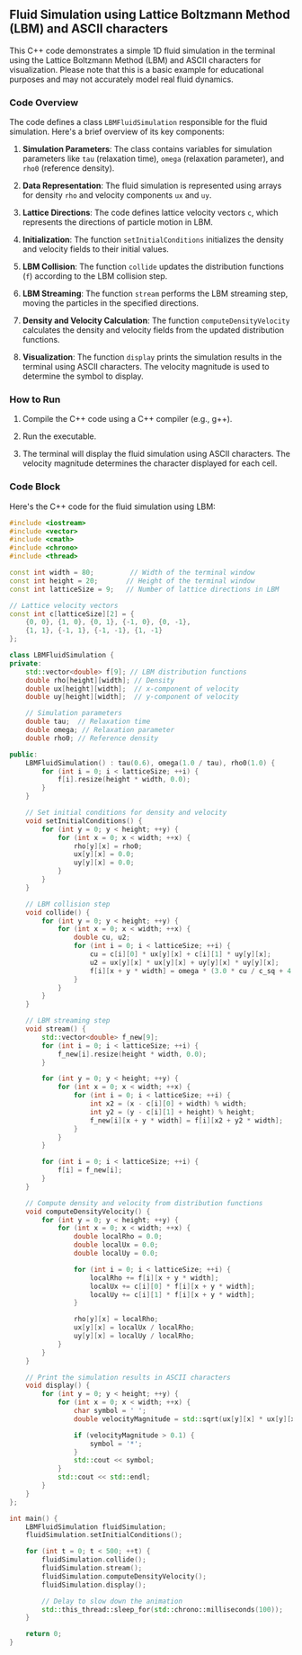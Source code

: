 ## Fluid Simulation using Lattice Boltzmann Method (LBM) and ASCII characters

This C++ code demonstrates a simple 1D fluid simulation in the terminal using the Lattice Boltzmann Method (LBM) and ASCII characters for visualization. Please note that this is a basic example for educational purposes and may not accurately model real fluid dynamics.

### Code Overview

The code defines a class `LBMFluidSimulation` responsible for the fluid simulation. Here's a brief overview of its key components:

1. **Simulation Parameters**: The class contains variables for simulation parameters like `tau` (relaxation time), `omega` (relaxation parameter), and `rho0` (reference density).

2. **Data Representation**: The fluid simulation is represented using arrays for density `rho` and velocity components `ux` and `uy`.

3. **Lattice Directions**: The code defines lattice velocity vectors `c`, which represents the directions of particle motion in LBM.

4. **Initialization**: The function `setInitialConditions` initializes the density and velocity fields to their initial values.

5. **LBM Collision**: The function `collide` updates the distribution functions (`f`) according to the LBM collision step.

6. **LBM Streaming**: The function `stream` performs the LBM streaming step, moving the particles in the specified directions.

7. **Density and Velocity Calculation**: The function `computeDensityVelocity` calculates the density and velocity fields from the updated distribution functions.

8. **Visualization**: The function `display` prints the simulation results in the terminal using ASCII characters. The velocity magnitude is used to determine the symbol to display.

### How to Run

1. Compile the C++ code using a C++ compiler (e.g., g++).

2. Run the executable.

3. The terminal will display the fluid simulation using ASCII characters. The velocity magnitude determines the character displayed for each cell.

### Code Block

Here's the C++ code for the fluid simulation using LBM:

```cpp
#include <iostream>
#include <vector>
#include <cmath>
#include <chrono>
#include <thread>

const int width = 80;		  // Width of the terminal window
const int height = 20;		 // Height of the terminal window
const int latticeSize = 9;	 // Number of lattice directions in LBM

// Lattice velocity vectors
const int c[latticeSize][2] = {
	{0, 0}, {1, 0}, {0, 1}, {-1, 0}, {0, -1},
	{1, 1}, {-1, 1}, {-1, -1}, {1, -1}
};

class LBMFluidSimulation {
private:
	std::vector<double> f[9]; // LBM distribution functions
	double rho[height][width]; // Density
	double ux[height][width];  // x-component of velocity
	double uy[height][width];  // y-component of velocity

	// Simulation parameters
	double tau;  // Relaxation time
	double omega; // Relaxation parameter
	double rho0; // Reference density

public:
	LBMFluidSimulation() : tau(0.6), omega(1.0 / tau), rho0(1.0) {
		for (int i = 0; i < latticeSize; ++i) {
			f[i].resize(height * width, 0.0);
		}
	}

	// Set initial conditions for density and velocity
	void setInitialConditions() {
		for (int y = 0; y < height; ++y) {
			for (int x = 0; x < width; ++x) {
				rho[y][x] = rho0;
				ux[y][x] = 0.0;
				uy[y][x] = 0.0;
			}
		}
	}

	// LBM collision step
	void collide() {
		for (int y = 0; y < height; ++y) {
			for (int x = 0; x < width; ++x) {
				double cu, u2;
				for (int i = 0; i < latticeSize; ++i) {
					cu = c[i][0] * ux[y][x] + c[i][1] * uy[y][x];
					u2 = ux[y][x] * ux[y][x] + uy[y][x] * uy[y][x];
					f[i][x + y * width] = omega * (3.0 * cu / c_sq + 4.5 * cu * cu / c_sq_sq - 1.5 * u2 / c_sq) + (1.0 - omega) * f[i][x + y * width];
				}
			}
		}
	}

	// LBM streaming step
	void stream() {
		std::vector<double> f_new[9];
		for (int i = 0; i < latticeSize; ++i) {
			f_new[i].resize(height * width, 0.0);
		}

		for (int y = 0; y < height; ++y) {
			for (int x = 0; x < width; ++x) {
				for (int i = 0; i < latticeSize; ++i) {
					int x2 = (x - c[i][0] + width) % width;
					int y2 = (y - c[i][1] + height) % height;
					f_new[i][x + y * width] = f[i][x2 + y2 * width];
				}
			}
		}

		for (int i = 0; i < latticeSize; ++i) {
			f[i] = f_new[i];
		}
	}

	// Compute density and velocity from distribution functions
	void computeDensityVelocity() {
		for (int y = 0; y < height; ++y) {
			for (int x = 0; x < width; ++x) {
				double localRho = 0.0;
				double localUx = 0.0;
				double localUy = 0.0;

				for (int i = 0; i < latticeSize; ++i) {
					localRho += f[i][x + y * width];
					localUx += c[i][0] * f[i][x + y * width];
					localUy += c[i][1] * f[i][x + y * width];
				}

				rho[y][x] = localRho;
				ux[y][x] = localUx / localRho;
				uy[y][x] = localUy / localRho;
			}
		}
	}

	// Print the simulation results in ASCII characters
	void display() {
		for (int y = 0; y < height; ++y) {
			for (int x = 0; x < width; ++x) {
				char symbol = ' ';
				double velocityMagnitude = std::sqrt(ux[y][x] * ux[y][x] + uy[y][x] * uy[y][x]);

				if (velocityMagnitude > 0.1) {
					symbol = '*';
				}
				std::cout << symbol;
			}
			std::cout << std::endl;
		}
	}
};

int main() {
	LBMFluidSimulation fluidSimulation;
	fluidSimulation.setInitialConditions();

	for (int t = 0; t < 500; ++t) {
		fluidSimulation.collide();
		fluidSimulation.stream();
		fluidSimulation.computeDensityVelocity();
		fluidSimulation.display();

		// Delay to slow down the animation
		std::this_thread::sleep_for(std::chrono::milliseconds(100));
	}

	return 0;
}
```